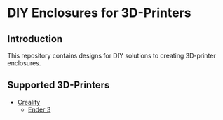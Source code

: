 
# DIY Enclosures for 3D-Printers

## Introduction

This repository contains designs for DIY solutions to creating 3D-printer
enclosures.

## Supported 3D-Printers

- [Creality](./creality)
  - [Ender 3](./creality/ender-3)
